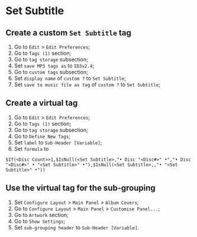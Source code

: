 # Set Subtitle

## Create a custom `Set Subtitle` tag
1. Go to `Edit` > `Edit Preferences`;
2. Go to `Tags (1)` section;
3. Go to `tag storage` subsection;
4. Set `save MP3 tags as` to `ID3v2.4`;
5. Go to `custom tags` subsection;
6. Set `display name` of `custom ?` to `Set Subtitle`;
7. Set `save to music file as tag` of `custom ?` to `Set Subtitle`;

## Create a virtual tag
1. Go to `Edit` > `Edit Preferences`;
2. Go to `Tags (1)` section;
3. Go to `tag storage` subsection;
4. Go to `Define New Tags`;
5. Set `label` to `Sub-Header [Variable]`;
6. Set `formula` to

```$If(<Disc Count>>1,$IsNull(<Set Subtitle>,"• Disc "<Disc#>" •","• Disc "<Disc#>" • "<Set Subtitle>" •"),$IsNull(<Set Subtitle>,,"• "<Set Subtitle>" •"))```

## Use the virtual tag for the sub-grouping
1. Set `Configure Layout` > `Main Panel` > `Album Covers`;
2. Go to `Configure Layout` > `Main Panel` > `Customise Panel...`;
3. Go to `Artwork` section;
4. Go to `Show Settings`;
5. Set `sub-grouping header` to `Sub-Header [Variable]`.
